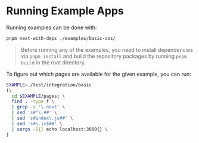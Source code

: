 # Running Example Apps

Running examples can be done with:

```sh
pnpm next-with-deps ./examples/basic-css/
```

> Before running any of the examples, you need to install dependencies via `pnpm install` and build the repository packages by running `pnpm build` in the root directory.

To figure out which pages are available for the given example, you can run:

```sh
EXAMPLE=./test/integration/basic
(\
  cd $EXAMPLE/pages; \
  find . -type f \
  | grep -v '\.next' \
  | sed 's#^\.##' \
  | sed 's#index\.js##' \
  | sed 's#\.js$##' \
  | xargs -I{} echo localhost:3000{} \
)
```
